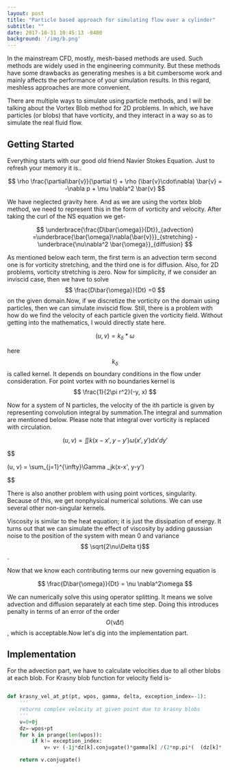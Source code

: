 ```yaml
---
layout: post
title: "Particle based approach for simulating flow over a cylinder"
subtitle: ""
date: 2017-10-31 10:45:13 -0400
background: '/img/b.png'
---
```

 In the mainstream CFD, mostly, mesh-based methods are used. Such methods are widely used in the engineering community. But these methods have some drawbacks as generating meshes is a bit cumbersome work and mainly affects the performance of your simulation results. In this regard, meshless approaches are more convenient. 

There are multiple ways to simulate using particle methods, and I will be talking about the Vortex Blob method for 2D problems. In which, we have particles (or blobs) that have vorticity, and they interact in a way so as to simulate the real fluid flow.
## Getting Started
Everything starts with our good old friend Navier Stokes Equation. Just to refresh your memory it is..

$$
\rho \frac{\partial\bar{v}}{\partial t} + \rho (\bar{v}\cdot\nabla) \bar{v} = -\nabla p + \mu \nabla^2 \bar{v}
$$

We have neglected gravity here. And as we are using the vortex blob method, we need to represent this in the form of vorticity and velocity. After taking the curl of the  NS equation we get-

$$
\underbrace{\frac{D\bar{\omega}}{Dt}}_{advection} =\underbrace{\bar{\omega}\nabla{\bar{v}}}_{stretching} - \underbrace{\nu\nabla^2 \bar{\omega}}_{diffusion}
$$

As mentioned below each term, the first term is an advection term second one is for vorticity stretching, and the third one is for diffusion. Also, for 2D problems, vorticity stretching is zero. Now for simplicity, if we consider an inviscid case, then we have to solve  $$ \frac{D\bar{\omega}}{Dt} =0 $$ on the given domain.Now, if we discretize the vorticity on the domain using particles, then we can simulate inviscid flow. Still, there is a problem with how do we find the velocity of each particle given the vorticity field. Without getting into the mathematics, I would directly state here.

$$
(u, v) = k_\delta * \omega
$$

here $$k_\delta$$ is called kernel. It depends on boundary conditions in the flow under consideration. For point vortex with no boundaries kernel is 
$$
\frac{1}{2\pi r^2}(-y, x)
$$

Now for a system of N particles, the velocity of the ith particle is given by representing convolution integral by summation.The integral and summation are mentioned below. Please note that integral over vorticity is replaced with circulation.

$$
(u,v) = \iint k(x-x', y-y') \omega(x', y') dx'dy'
$$

$$

(u, v) = \sum_{j=1}^{\infty}\Gamma _jk(x-x', y-y')

$$

There is also another problem with using point vortices, singularity. Because of this, we get nonphysical numerical solutions. We can use several other non-singular kernels.

Viscosity is similar to the heat equation; it is just the dissipation of energy. It turns out that we can simulate the effect of viscosity by adding gaussian noise to the position of the system with mean 0 and variance $$ \sqrt{2\nu\Delta t}$$.

Now that we know each contributing terms our new governing equation is

$$ \frac{D\bar{\omega}}{Dt} = \nu \nabla^2\omega $$

We can numerically solve this using operator splitting. It means we solve advection and diffusion separately at each time step. Doing this introduces penalty in terms of an error of the order $$ O(\nu\Delta t)$$, which is acceptable.Now let's dig into the implementation part.

## Implementation
For the advection part, we have to calculate velocities due to all other blobs at each blob. For Krasny blob function for velocity field is-

```python

def krasny_vel_at_pt(pt, wpos, gamma, delta, exception_index=-1):
    '''
    returns complex velocity at given point due to krasny blobs
    '''
    v=0+0j
    dz=-wpos+pt
    for k in prange(len(wpos)):
        if k!= exception_index:
            v= v+ (-1j*dz[k].conjugate()*gamma[k] /(2*np.pi*(  (dz[k]* (dz[k].conjugate())) + delta**2 ) ))

    return v.conjugate()

```